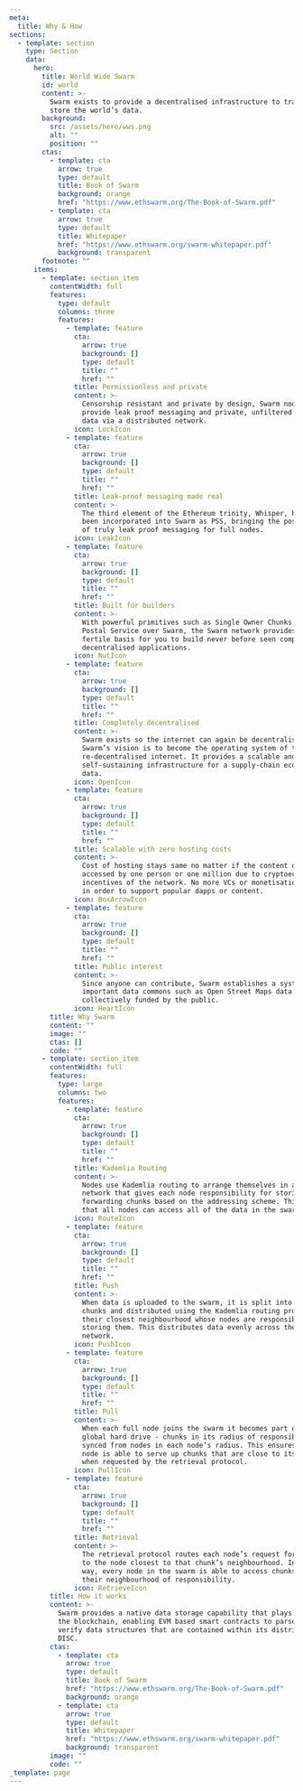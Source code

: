 ```yaml
---
meta:
  title: Why & How
sections:
  - template: section
    type: Section
    data:
      hero:
        title: World Wide Swarm
        id: world
        content: >-
          Swarm exists to provide a decentralised infrastructure to transfer and
          store the world’s data.
        background:
          src: /assets/hero/wws.png
          alt: ""
          position: ""
        ctas:
          - template: cta
            arrow: true
            type: default
            title: Book of Swarm
            background: orange
            href: "https://www.ethswarm.org/The-Book-of-Swarm.pdf"
          - template: cta
            arrow: true
            type: default
            title: Whitepaper
            href: "https://www.ethswarm.org/swarm-whitepaper.pdf"
            background: transparent
        footnote: ""
      items:
        - template: section_item
          contentWidth: full
          features:
            type: default
            columns: three
            features:
              - template: feature
                cta:
                  arrow: true
                  background: []
                  type: default
                  title: ""
                  href: ""
                title: Permissionless and private
                content: >-
                  Censorship resistant and private by design, Swarm nodes will
                  provide leak proof messaging and private, unfiltered access to
                  data via a distributed network.
                icon: LockIcon
              - template: feature
                cta:
                  arrow: true
                  background: []
                  type: default
                  title: ""
                  href: ""
                title: Leak-proof messaging made real
                content: >-
                  The third element of the Ethereum trinity, Whisper, has also
                  been incorporated into Swarm as PSS, bringing the possibility
                  of truly leak proof messaging for full nodes.
                icon: LeakIcon
              - template: feature
                cta:
                  arrow: true
                  background: []
                  type: default
                  title: ""
                  href: ""
                title: Built for builders
                content: >-
                  With powerful primitives such as Single Owner Chunks and
                  Postal Service over Swarm, the Swarm network provides a
                  fertile basis for you to build never before seen completely
                  decentralised applications.
                icon: NutIcon
              - template: feature
                cta:
                  arrow: true
                  background: []
                  type: default
                  title: ""
                  href: ""
                title: Completely decentralised
                content: >-
                  Swarm exists so the internet can again be decentralised.
                  Swarm’s vision is to become the operating system of the
                  re-decentralised internet. It provides a scalable and
                  self-sustaining infrastructure for a supply-chain economy of
                  data.
                icon: OpenIcon
              - template: feature
                cta:
                  arrow: true
                  background: []
                  type: default
                  title: ""
                  href: ""
                title: Scalable with zero hosting costs
                content: >-
                  Cost of hosting stays same no matter if the content or dapp is
                  accessed by one person or one million due to cryptoeconomic
                  incentives of the network. No more VCs or monetisation needed
                  in order to support popular dapps or content.
                icon: BoxArrowIcon
              - template: feature
                cta:
                  arrow: true
                  background: []
                  type: default
                  title: ""
                  href: ""
                title: Public interest
                content: >-
                  Since anyone can contribute, Swarm establishes a system for
                  important data commons such as Open Street Maps data to be
                  collectively funded by the public.
                icon: HeartIcon
          title: Why Swarm
          content: ""
          image: ""
          ctas: []
          code: ""
        - template: section_item
          contentWidth: full
          features:
            type: large
            columns: two
            features:
              - template: feature
                cta:
                  arrow: true
                  background: []
                  type: default
                  title: ""
                  href: ""
                title: Kademlia Routing
                content: >-
                  Nodes use Kademlia routing to arrange themselves in a regular
                  network that gives each node responsibility for storing and
                  forwarding chunks based on the addressing scheme. This means
                  that all nodes can access all of the data in the swarm.
                icon: RouteIcon
              - template: feature
                cta:
                  arrow: true
                  background: []
                  type: default
                  title: ""
                  href: ""
                title: Push
                content: >-
                  When data is uploaded to the swarm, it is split into 4kb
                  chunks and distributed using the Kademlia routing protocol to
                  their closest neighbourhood whose nodes are responsible for
                  storing them. This distributes data evenly across the swarm
                  network.
                icon: PushIcon
              - template: feature
                cta:
                  arrow: true
                  background: []
                  type: default
                  title: ""
                  href: ""
                title: Pull
                content: >-
                  When each full node joins the swarm it becomes part of a
                  global hard drive - chunks in its radius of responsibility are
                  synced from nodes in each node’s radius. This ensures each
                  node is able to serve up chunks that are close to its address
                  when requested by the retrieval protocol.
                icon: PullIcon
              - template: feature
                cta:
                  arrow: true
                  background: []
                  type: default
                  title: ""
                  href: ""
                title: Retrieval
                content: >-
                  The retrieval protocol routes each node’s request for chunks
                  to the node closest to that chunk’s neighbourhood. In this
                  way, every node in the swarm is able to access chunks from
                  their neighbourhood of responsibility.
                icon: RetrieveIcon
          title: How it works
          content: >-
            Swarm provides a native data storage capability that plays nice with
            the blockchain, enabling EVM based smart contracts to parse and
            verify data structures that are contained within its distributed
            DISC.
          ctas:
            - template: cta
              arrow: true
              type: default
              title: Book of Swarm
              href: "https://www.ethswarm.org/The-Book-of-Swarm.pdf"
              background: orange
            - template: cta
              arrow: true
              type: default
              title: Whitepaper
              href: "https://www.ethswarm.org/swarm-whitepaper.pdf"
              background: transparent
          image: ""
          code: ""
_template: page
---
```

